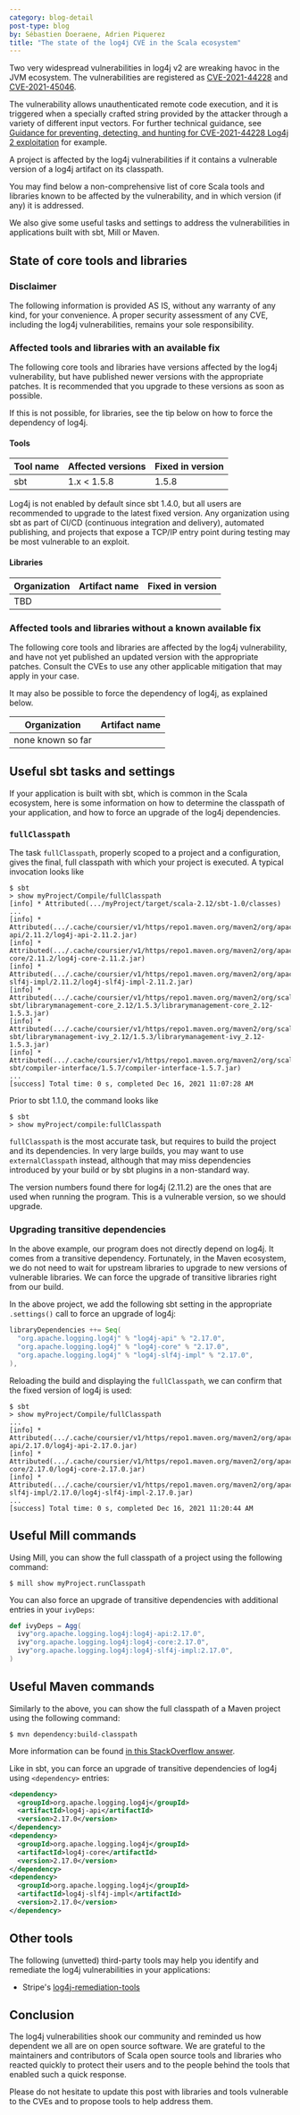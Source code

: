 ```yaml
---
category: blog-detail
post-type: blog
by: Sébastien Doeraene, Adrien Piquerez
title: "The state of the log4j CVE in the Scala ecosystem"
---
```


Two very widespread vulnerabilities in log4j v2 are wreaking havoc in the JVM ecosystem.
The vulnerabilities are registered as [CVE-2021-44228](https://cve.mitre.org/cgi-bin/cvename.cgi?name=CVE-2021-44228) and [CVE-2021-45046](https://cve.mitre.org/cgi-bin/cvename.cgi?name=CVE-2021-45046).

The vulnerability allows unauthenticated remote code execution, and it is triggered when a specially crafted string provided by the attacker through a variety of different input vectors.
For further technical guidance, see [Guidance for preventing, detecting, and hunting for CVE-2021-44228 Log4j 2 exploitation](https://www.microsoft.com/security/blog/2021/12/11/guidance-for-preventing-detecting-and-hunting-for-cve-2021-44228-log4j-2-exploitation/) for example.

A project is affected by the log4j vulnerabilities if it contains a vulnerable version of a log4j artifact on its classpath.

You may find below a non-comprehensive list of core Scala tools and libraries known to be affected by the vulnerability, and in which version (if any) it is addressed.

We also give some useful tasks and settings to address the vulnerabilities in applications built with sbt, Mill or Maven.

## State of core tools and libraries

### Disclaimer

The following information is provided AS IS, without any warranty of any kind, for your convenience.
A proper security assessment of any CVE, including the log4j vulnerabilities, remains your sole responsibility.

### Affected tools and libraries with an available fix

The following core tools and libraries have versions affected by the log4j vulnerability, but have published newer versions with the appropriate patches.
It is recommended that you upgrade to these versions as soon as possible.

If this is not possible, for libraries, see the tip below on how to force the dependency of log4j.

#### Tools

| Tool name | Affected versions | Fixed in version |
|-----------|-------------------|------------------|
| sbt | 1.x < 1.5.8 | 1.5.8 |

Log4j is not enabled by default since sbt 1.4.0, but all users are recommended to upgrade to the latest fixed version.
Any organization using sbt as part of CI/CD (continuous integration and delivery), automated publishing, and projects that expose a TCP/IP entry point during testing may be most vulnerable to an exploit.

#### Libraries

| Organization | Artifact name | Fixed in version |
|--------------|---------------|------------------|
| TBD |  |  |

### Affected tools and libraries without a known available fix

The following core tools and libraries are affected by the log4j vulnerability, and have not yet published an updated version with the appropriate patches.
Consult the CVEs to use any other applicable mitigation that may apply in your case.

It may also be possible to force the dependency of log4j, as explained below.

| Organization | Artifact name |
|--------------|---------------|
| none known so far | |

## Useful sbt tasks and settings

If your application is built with sbt, which is common in the Scala ecosystem, here is some information on how to determine the classpath of your application, and how to force an upgrade of the log4j dependencies.

### `fullClasspath`

The task `fullClasspath`, properly scoped to a project and a configuration, gives the final, full classpath with which your project is executed.
A typical invocation looks like

```
$ sbt
> show myProject/Compile/fullClasspath
[info] * Attributed(.../myProject/target/scala-2.12/sbt-1.0/classes)
...
[info] * Attributed(.../.cache/coursier/v1/https/repo1.maven.org/maven2/org/apache/logging/log4j/log4j-api/2.11.2/log4j-api-2.11.2.jar)
[info] * Attributed(.../.cache/coursier/v1/https/repo1.maven.org/maven2/org/apache/logging/log4j/log4j-core/2.11.2/log4j-core-2.11.2.jar)
[info] * Attributed(.../.cache/coursier/v1/https/repo1.maven.org/maven2/org/apache/logging/log4j/log4j-slf4j-impl/2.11.2/log4j-slf4j-impl-2.11.2.jar)
[info] * Attributed(.../.cache/coursier/v1/https/repo1.maven.org/maven2/org/scala-sbt/librarymanagement-core_2.12/1.5.3/librarymanagement-core_2.12-1.5.3.jar)
[info] * Attributed(.../.cache/coursier/v1/https/repo1.maven.org/maven2/org/scala-sbt/librarymanagement-ivy_2.12/1.5.3/librarymanagement-ivy_2.12-1.5.3.jar)
[info] * Attributed(.../.cache/coursier/v1/https/repo1.maven.org/maven2/org/scala-sbt/compiler-interface/1.5.7/compiler-interface-1.5.7.jar)
...
[success] Total time: 0 s, completed Dec 16, 2021 11:07:28 AM
```

Prior to sbt 1.1.0, the command looks like

```
$ sbt
> show myProject/compile:fullClasspath
```

`fullClasspath` is the most accurate task, but requires to build the project and its dependencies.
In very large builds, you may want to use `externalClasspath` instead, although that may miss dependencies introduced by your build or by sbt plugins in a non-standard way.

The version numbers found there for log4j (2.11.2) are the ones that are used when running the program.
This is a vulnerable version, so we should upgrade.

### Upgrading transitive dependencies

In the above example, our program does not directly depend on log4j.
It comes from a transitive dependency.
Fortunately, in the Maven ecosystem, we do not need to wait for upstream libraries to upgrade to new versions of vulnerable libraries.
We can force the upgrade of transitive libraries right from our build.

In the above project, we add the following sbt setting in the appropriate `.settings()` call to force an upgrade of log4j:

```scala
libraryDependencies ++= Seq(
  "org.apache.logging.log4j" % "log4j-api" % "2.17.0",
  "org.apache.logging.log4j" % "log4j-core" % "2.17.0",
  "org.apache.logging.log4j" % "log4j-slf4j-impl" % "2.17.0",
),
```

Reloading the build and displaying the `fullClasspath`, we can confirm that the fixed version of log4j is used:

```
$ sbt
> show myProject/Compile/fullClasspath
...
[info] * Attributed(.../.cache/coursier/v1/https/repo1.maven.org/maven2/org/apache/logging/log4j/log4j-api/2.17.0/log4j-api-2.17.0.jar)
[info] * Attributed(.../.cache/coursier/v1/https/repo1.maven.org/maven2/org/apache/logging/log4j/log4j-core/2.17.0/log4j-core-2.17.0.jar)
[info] * Attributed(.../.cache/coursier/v1/https/repo1.maven.org/maven2/org/apache/logging/log4j/log4j-slf4j-impl/2.17.0/log4j-slf4j-impl-2.17.0.jar)
...
[success] Total time: 0 s, completed Dec 16, 2021 11:20:44 AM
```

## Useful Mill commands

Using Mill, you can show the full classpath of a project using the following command:

```
$ mill show myProject.runClasspath
```

You can also force an upgrade of transitive dependencies with additional entries in your `ivyDeps`:

```scala
def ivyDeps = Agg(
  ivy"org.apache.logging.log4j:log4j-api:2.17.0",
  ivy"org.apache.logging.log4j:log4j-core:2.17.0",
  ivy"org.apache.logging.log4j:log4j-slf4j-impl:2.17.0",
)
```

## Useful Maven commands

Similarly to the above, you can show the full classpath of a Maven project using the following command:

```
$ mvn dependency:build-classpath
```

More information can be found [in this StackOverflow answer](https://stackoverflow.com/a/27451672/1829647).

Like in sbt, you can force an upgrade of transitive dependencies of log4j using `<dependency>` entries:

```xml
<dependency>
  <groupId>org.apache.logging.log4j</groupId>
  <artifactId>log4j-api</artifactId>
  <version>2.17.0</version>
</dependency>
<dependency>
  <groupId>org.apache.logging.log4j</groupId>
  <artifactId>log4j-core</artifactId>
  <version>2.17.0</version>
</dependency>
<dependency>
  <groupId>org.apache.logging.log4j</groupId>
  <artifactId>log4j-slf4j-impl</artifactId>
  <version>2.17.0</version>
</dependency>
```

## Other tools

The following (unvetted) third-party tools may help you identify and remediate the log4j vulnerabilities in your applications:

* Stripe's [log4j-remediation-tools](https://github.com/stripe/log4j-remediation-tools)

## Conclusion

The log4j vulnerabilities shook our community and reminded us how dependent we all are on open source software.
We are grateful to the maintainers and contributors of Scala open source tools and libraries who reacted quickly to protect their users and to the people behind the tools that enabled such a quick response.

Please do not hesitate to update this post with libraries and tools vulnerable to the CVEs and to propose tools to help address them.
